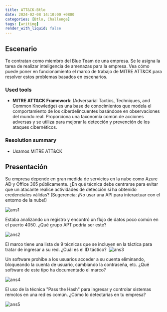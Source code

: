```yaml
---
title: ATT&CK-Btlo
date: 2024-02-08 14:10:00 +0800
categories: [Btlo, Challenge]
tags: [writing]
render_with_liquid: false
---
```


## Escenario

Te contratan como miembro del Blue Team de una empresa. Se le asigna la tarea de realizar inteligencia de amenazas para la empresa. Vea cómo puede poner en funcionamiento el marco de trabajo de MITRE ATT&CK para resolver estos problemas basados en escenarios.

### Used tools

- **MITRE ATT&CK Framework**: (Adversarial Tactics, Techniques, and Common Knowledge) es una base de conocimientos que modela el comportamiento de los ciberdelincuentes basándose en observaciones del mundo real. Proporciona una taxonomía común de acciones adversas y se utiliza para mejorar la detección y prevención de los ataques cibernéticos.

### Resolution summary
- Usamos MITRE ATT&CK

## Presentación

Su empresa depende en gran medida de servicios en la nube como Azure AD y Office 365 públicamente. ¿En qué técnica debe centrarse para evitar que un atacante realice actividades de detección si ha obtenido credenciales válidas? (Sugerencia: ¡No usar una API para interactuar con el entorno de la nube!)

![ans1](/Ghimg/btlo/ATTyCK/ATT_CK-answ-1_vgd1mb.png)


Estaba analizando un registro y encontró un flujo de datos poco común en el puerto 4050. ¿Qué grupo APT podría ser este? 

![ans2](/Ghimg/btlo/ATTyCK/ATT_CK-answ-2_gcawgu.png)

El marco tiene una lista de 9 técnicas que se incluyen en la táctica para tratar de ingresar a su red. ¿Cuál es el ID táctico? 
![ans3](/Ghimg/btlo/ATTyCK/ATT_CK-answ-3_lj9dvm.png)


Un software prohíbe a los usuarios acceder a su cuenta eliminando, bloqueando la cuenta de usuario, cambiando la contraseña, etc. ¿Qué software de este tipo ha documentado el marco? 

![ans4](/Ghimg/btlo/ATTyCK/ATT_CK-answ-4_qgbuxf.png)


El uso de la técnica "Pass the Hash" para ingresar y controlar sistemas remotos en una red es común. ¿Cómo lo detectarías en tu empresa? 

![ans5](/Ghimg/btlo/ATTyCK/ATT_CK-answ-5_lbztfu.png) 